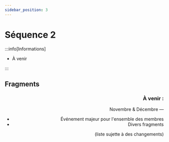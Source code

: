 ```yaml
---
sidebar_position: 3
---
```


# Séquence 2

:::info[Informations]

- À venir

:::

## Fragments

<Timeline horizontal>

<TimelineItem align='right'>

### À venir :

Novembre & Décembre —
- Événement majeur pour l'ensemble des membres
- Divers fragments

(liste sujette à des changements)

</TimelineItem>
</Timeline>